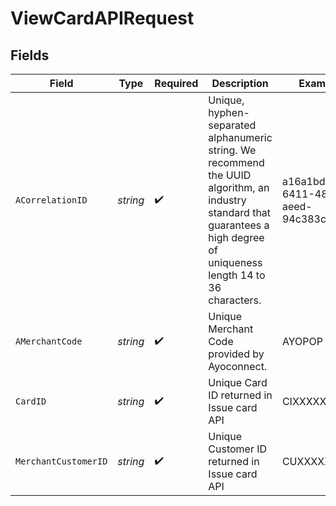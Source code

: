 # ViewCardAPIRequest


## Fields

| Field                                                                                                                                                                       | Type                                                                                                                                                                        | Required                                                                                                                                                                    | Description                                                                                                                                                                 | Example                                                                                                                                                                     |
| --------------------------------------------------------------------------------------------------------------------------------------------------------------------------- | --------------------------------------------------------------------------------------------------------------------------------------------------------------------------- | --------------------------------------------------------------------------------------------------------------------------------------------------------------------------- | --------------------------------------------------------------------------------------------------------------------------------------------------------------------------- | --------------------------------------------------------------------------------------------------------------------------------------------------------------------------- |
| `ACorrelationID`                                                                                                                                                            | *string*                                                                                                                                                                    | :heavy_check_mark:                                                                                                                                                          | Unique, hyphen-separated alphanumeric string. We recommend the UUID algorithm, an industry standard that guarantees a high degree of uniqueness length 14 to 36 characters. | a16a1bd9-6411-48a8-aeed-94c383c481ea                                                                                                                                        |
| `AMerchantCode`                                                                                                                                                             | *string*                                                                                                                                                                    | :heavy_check_mark:                                                                                                                                                          | Unique Merchant Code provided by Ayoconnect.                                                                                                                                | AYOPOP                                                                                                                                                                      |
| `CardID`                                                                                                                                                                    | *string*                                                                                                                                                                    | :heavy_check_mark:                                                                                                                                                          | Unique Card ID returned in Issue card API                                                                                                                                   | CIXXXXXXXX                                                                                                                                                                  |
| `MerchantCustomerID`                                                                                                                                                        | *string*                                                                                                                                                                    | :heavy_check_mark:                                                                                                                                                          | Unique Customer ID returned in Issue card API                                                                                                                               | CUXXXXXXXX                                                                                                                                                                  |